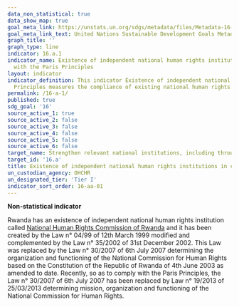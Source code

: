 ```yaml
---
data_non_statistical: true
data_show_map: true
goal_meta_link: https://unstats.un.org/sdgs/metadata/files/Metadata-16-0a-01.pdf
goal_meta_link_text: United Nations Sustainable Development Goals Metadata (pdf 1361kB)
graph_title: ''
graph_type: line
indicator: 16.a.1
indicator_name: Existence of independent national human rights institutions in compliance
  with the Paris Principles
layout: indicator
indicator_definition: This indicator Existence of independent national human rights institutions in compliance with the Paris
  Principles measures the compliance of existing national human rights institutions with the Principles relating to the Status of         National Institutions (The Paris Principles), which were adopted by the General Assembly (resolution 48/134) based on the rules of       procedure of the Global Alliance of National Human Rights Institutions (GANHRI, formerly the International Coordinating Committee of     National Institutions for the Promotion and Protection of Human Rights or ICC).
permalink: /16-a-1/
published: true
sdg_goal: '16'
source_active_1: true
source_active_2: false
source_active_3: false
source_active_4: false
source_active_5: false
source_active_6: false
target_name: Strengthen relevant national institutions, including through international cooperation, for building capacity at all levels, in particular in developing countries, to prevent violence and combat terrorism and crime
target_id: '16.a'
title: Existence of independent national human rights institutions in compliance with the Paris Principles
un_custodian_agency: OHCHR
un_designated_tier: 'Tier I'
indicator_sort_order: 16-aa-01
---
```

**Non-statistical indicator**

Rwanda has an existence of independent national human rights institution called [National Human Rights Commission of Rwanda](http://www.cndp.org.rw/index.php?id=188) and it has been created by the Law n° 04/99 of 12th March 1999 modified and complemented by the Law n° 35/2002 of 31st December 2002. This Law was replaced by the Law n° 30/2007 of 6th July 2007 determining the organization and functioning of the National Commission for Human Rights based on the Constitution of the Republic of Rwanda of 4th June 2003 as amended to date. Recently, so as to comply with the Paris Principles, the Law n° 30/2007 of 6th July 2007 has been replaced by Law n° 19/2013 of 25/03/2013 determining mission, organization and functioning of the National Commission for Human Rights.
